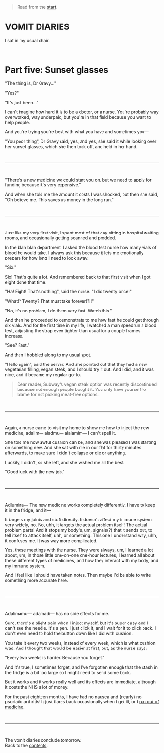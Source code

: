 > Read from the [start](https://www.todepond.com/wikiblogarden/health/vomit/diaries/).

# VOMIT DIARIES 

I sat in my usual chair.

<br>

# Part five: Sunset glasses

"The thing is, Dr Gravy..."

"Yes?"

"It's just been..."

I can't imagine how hard it is to be a doctor, or a nurse. You're probably way overworked, way underpaid, but you're in that field because you want to help people.

And you're trying you're best with what you have and sometimes you—

"You poor thing", Dr Gravy said, yes, and yes, she said it while looking over her sunset glasses, which she then took off, and held in her hand. 

<br>

<hr>

<br>

"There's a new medicine we could start you on, but we need to apply for funding because it's very expensive."

And when she told me the amount it costs I was shocked, but then she said, "Oh believe me. This saves us money in the long run."

<br>

<hr>

<br>

Just like my very first visit, I spent most of that day sitting in hospital waiting rooms, and occasionally getting scanned and prodded.

In the blah blah department, I asked the blood test nurse how many vials of blood he would take. I always ask this because it lets me emotionally prepare for how long I need to look away.

"Six."

Six! That's quite a lot. And remembered back to that first visit when I got eight done that time.

"Ha! Eight! That's nothing", said the nurse. "I did twenty once!"

"What!? Twenty? That must take forever!?!!"

"No, it's no problem, I do them very fast. Watch this."

And then he proceeded to demonstrate to me how fast he could get through six vials. And for the first time in my life, I watched a man speedrun a blood test, adjusting the strap even tighter than usual for a couple frames increase.

"See? Fast."

And then I hobbled along to my usual spot.

"Hello again", said the server. And she pointed out that they had a new vegetarian filling, vegan steak, and I should try it out. And I did, and it was nice, and it became my regular go-to.

> Dear reader, Subway's vegan steak option was recently discontinued because not enough people bought it. You only have yourself to blame for not picking meat-free options. 

<br>

<hr>

<br>

Again, a nurse came to visit my home to show me how to inject the new medicine, adalim— aladmu— alalamim— I can't spell it. 

She told me how awful cushion can be, and she was pleased I was starting on something new. And she sat with me in our flat for thirty minutes afterwards, to make sure I didn't collapse or die or anything.

Luckily, I didn't, so she left, and she wished me all the best. 

"Good luck with the new job."

<br>

<hr>

<br>

Adlumina— The new medicine works completely differently. I have to keep it in the fridge, and it—

It targets my joints and stuff directly. It doesn't affect my immune system very widely, no. No, uhh, it targets the actual problem itself! The actual problem parts! And it stops my body's, um, signals(?) that it sends out, to tell itself to attack itself, uhh, or something. This one I understand way, uhh, it confuses me. It was way more complicated.

Yes, these meetings with the nurse. They were always, um, I learned a lot about, um, in those little one-on-one one-hour lectures, I learned all about these different types of medicines, and how they interact with my body, and my immune system.

And I feel like I should have taken notes. Then maybe I'd be able to write something more accurate here.

<br>

<hr>

<br>

Adalimamu— adamadi— has no side effects for me.

Sure, there's a slight pain when I inject myself, but it's super easy and I can't see the needle. It's a pen. I just click it, and I wait for it to click back. I don't even need to hold the button down like I did with cushion.

You take it every two weeks, instead of every week, which is what cushion was. And I thought that would be easier at first, but, as the nurse says:

"Every two weeks is harder. Because you forget." 

And it's true, I sometimes forget, and I've forgotten enough that the stash in the fridge is a bit too large so I might need to send some back.

But it works and it works really well and its effects are immediate, although it costs the NHS a lot of money. 

For the past eighteen months, I have had no nausea and (nearly) no psoriatic arthritis! It just flares back occasionally when I get ill, or I [run out of medicine](https://www.todepond.com/wikiblogarden/health/sulfasalazine/two).

<br>

<hr>

<br>

The vomit diaries conclude tomorrow.\
Back to the [contents](https://www.todepond.com/wikiblogarden/health/vomit/diaries/).
